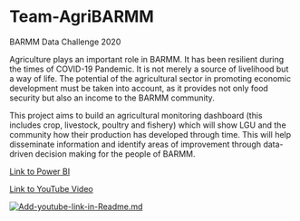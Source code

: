 # Team-AgriBARMM
BARMM Data Challenge 2020

Agriculture plays an important role in BARMM. It has been resilient during the times of COVID-19 Pandemic. It is not merely a source of livelihood but a way of life. The potential of the agricultural sector in promoting economic development must be taken into account, as it provides not only food security but also an income to the BARMM community.

This project aims to build an agricultural monitoring dashboard (this includes crop, livestock, poultry and fishery) which will show LGU and the community how their production has developed through time. This will help disseminate information and identify areas of improvement through data-driven decision making for the people of BARMM.

[Link to Power BI](https://app.powerbi.com/reportEmbed?reportId=0c413b69-1a3d-4dab-9a93-49d7fd799cbc&autoAuth=true&ctid=1e8b17dd-93be-46a0-9cf7-3558742c54b5&config=eyJjbHVzdGVyVXJsIjoiaHR0cHM6Ly93YWJpLWVhc3QtYXNpYS1hLXByaW1hcnktcmVkaXJlY3QuYW5hbHlzaXMud2luZG93cy5uZXQvIn0%3D)

[Link to YouTube Video](https://youtu.be/Dv5PgmqBJ_w)

 [![Add-youtube-link-in-Readme.md](https://img.youtube.com/vi/Dv5PgmqBJ_w/0.jpg)](https://youtu.be/Dv5PgmqBJ_w)
